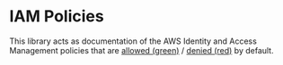 # IAM Policies

This library acts as documentation of the AWS Identity and Access Management policies that are [allowed (green)](green.json) / [denied (red)](red.json) by default.

